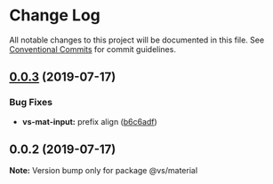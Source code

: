 # Change Log

All notable changes to this project will be documented in this file.
See [Conventional Commits](https://conventionalcommits.org) for commit guidelines.

## [0.0.3](https://bitbucket.org/vmlokosevich/vs-common-ui/compare/@vs/material@0.0.2...@vs/material@0.0.3) (2019-07-17)


### Bug Fixes

* **vs-mat-input:** prefix align ([b6c6adf](https://bitbucket.org/vmlokosevich/vs-common-ui/commits/b6c6adf))





## 0.0.2 (2019-07-17)

**Note:** Version bump only for package @vs/material
